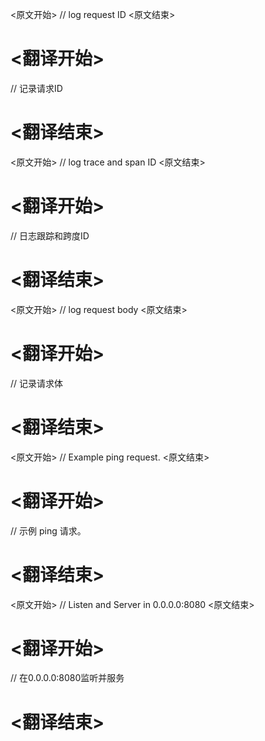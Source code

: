 
<原文开始>
			// log request ID
<原文结束>

# <翻译开始>
// 记录请求ID
# <翻译结束>


<原文开始>
			// log trace and span ID
<原文结束>

# <翻译开始>
// 日志跟踪和跨度ID
# <翻译结束>


<原文开始>
			// log request body
<原文结束>

# <翻译开始>
// 记录请求体
# <翻译结束>


<原文开始>
	// Example ping request.
<原文结束>

# <翻译开始>
// 示例 ping 请求。
# <翻译结束>


<原文开始>
	// Listen and Server in 0.0.0.0:8080
<原文结束>

# <翻译开始>
// 在0.0.0.0:8080监听并服务
# <翻译结束>

